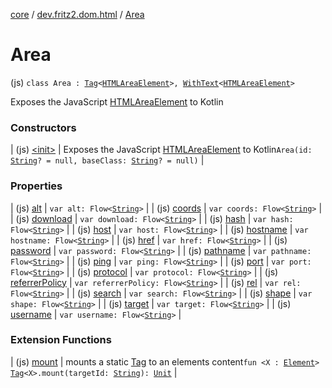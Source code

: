 [core](../../index.md) / [dev.fritz2.dom.html](../index.md) / [Area](./index.md)

# Area

(js) `class Area : `[`Tag`](../../dev.fritz2.dom/-tag/index.md)`<`[`HTMLAreaElement`](https://kotlinlang.org/api/latest/jvm/stdlib/org.w3c.dom/-h-t-m-l-area-element/index.html)`>, `[`WithText`](../../dev.fritz2.dom/-with-text/index.md)`<`[`HTMLAreaElement`](https://kotlinlang.org/api/latest/jvm/stdlib/org.w3c.dom/-h-t-m-l-area-element/index.html)`>`

Exposes the JavaScript [HTMLAreaElement](https://developer.mozilla.org/en/docs/Web/API/HTMLAreaElement) to Kotlin

### Constructors

| (js) [&lt;init&gt;](-init-.md) | Exposes the JavaScript [HTMLAreaElement](https://developer.mozilla.org/en/docs/Web/API/HTMLAreaElement) to Kotlin`Area(id: `[`String`](https://kotlinlang.org/api/latest/jvm/stdlib/kotlin/-string/index.html)`? = null, baseClass: `[`String`](https://kotlinlang.org/api/latest/jvm/stdlib/kotlin/-string/index.html)`? = null)` |

### Properties

| (js) [alt](alt.md) | `var alt: Flow<`[`String`](https://kotlinlang.org/api/latest/jvm/stdlib/kotlin/-string/index.html)`>` |
| (js) [coords](coords.md) | `var coords: Flow<`[`String`](https://kotlinlang.org/api/latest/jvm/stdlib/kotlin/-string/index.html)`>` |
| (js) [download](download.md) | `var download: Flow<`[`String`](https://kotlinlang.org/api/latest/jvm/stdlib/kotlin/-string/index.html)`>` |
| (js) [hash](hash.md) | `var hash: Flow<`[`String`](https://kotlinlang.org/api/latest/jvm/stdlib/kotlin/-string/index.html)`>` |
| (js) [host](host.md) | `var host: Flow<`[`String`](https://kotlinlang.org/api/latest/jvm/stdlib/kotlin/-string/index.html)`>` |
| (js) [hostname](hostname.md) | `var hostname: Flow<`[`String`](https://kotlinlang.org/api/latest/jvm/stdlib/kotlin/-string/index.html)`>` |
| (js) [href](href.md) | `var href: Flow<`[`String`](https://kotlinlang.org/api/latest/jvm/stdlib/kotlin/-string/index.html)`>` |
| (js) [password](password.md) | `var password: Flow<`[`String`](https://kotlinlang.org/api/latest/jvm/stdlib/kotlin/-string/index.html)`>` |
| (js) [pathname](pathname.md) | `var pathname: Flow<`[`String`](https://kotlinlang.org/api/latest/jvm/stdlib/kotlin/-string/index.html)`>` |
| (js) [ping](ping.md) | `var ping: Flow<`[`String`](https://kotlinlang.org/api/latest/jvm/stdlib/kotlin/-string/index.html)`>` |
| (js) [port](port.md) | `var port: Flow<`[`String`](https://kotlinlang.org/api/latest/jvm/stdlib/kotlin/-string/index.html)`>` |
| (js) [protocol](protocol.md) | `var protocol: Flow<`[`String`](https://kotlinlang.org/api/latest/jvm/stdlib/kotlin/-string/index.html)`>` |
| (js) [referrerPolicy](referrer-policy.md) | `var referrerPolicy: Flow<`[`String`](https://kotlinlang.org/api/latest/jvm/stdlib/kotlin/-string/index.html)`>` |
| (js) [rel](rel.md) | `var rel: Flow<`[`String`](https://kotlinlang.org/api/latest/jvm/stdlib/kotlin/-string/index.html)`>` |
| (js) [search](search.md) | `var search: Flow<`[`String`](https://kotlinlang.org/api/latest/jvm/stdlib/kotlin/-string/index.html)`>` |
| (js) [shape](shape.md) | `var shape: Flow<`[`String`](https://kotlinlang.org/api/latest/jvm/stdlib/kotlin/-string/index.html)`>` |
| (js) [target](target.md) | `var target: Flow<`[`String`](https://kotlinlang.org/api/latest/jvm/stdlib/kotlin/-string/index.html)`>` |
| (js) [username](username.md) | `var username: Flow<`[`String`](https://kotlinlang.org/api/latest/jvm/stdlib/kotlin/-string/index.html)`>` |

### Extension Functions

| (js) [mount](../../dev.fritz2.dom/mount.md) | mounts a static [Tag](../../dev.fritz2.dom/-tag/index.md) to an elements content`fun <X : `[`Element`](https://kotlinlang.org/api/latest/jvm/stdlib/org.w3c.dom/-element/index.html)`> `[`Tag`](../../dev.fritz2.dom/-tag/index.md)`<X>.mount(targetId: `[`String`](https://kotlinlang.org/api/latest/jvm/stdlib/kotlin/-string/index.html)`): `[`Unit`](https://kotlinlang.org/api/latest/jvm/stdlib/kotlin/-unit/index.html) |

